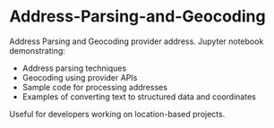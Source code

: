 # Address-Parsing-and-Geocoding
Address Parsing and Geocoding provider address.
Jupyter notebook demonstrating:
- Address parsing techniques
- Geocoding using provider APIs
- Sample code for processing addresses
- Examples of converting text to structured data and coordinates

Useful for developers working on location-based projects.
